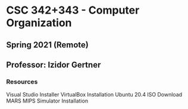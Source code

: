 # CSC 342+343 - Computer Organization 
## Spring 2021 (Remote)
## Professor: Izidor Gertner

### Resources
Visual Studio Installer
VirtualBox Installation
Ubuntu 20.4 ISO Download
MARS MIPS Simulator Installation
